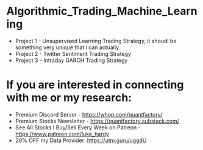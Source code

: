 # Algorithmic_Trading_Machine_Learning

* Project 1 - Unsupervised Learning Trading Strategy, it shoudl be something very unique that i can actually
* Project 2 - Twitter Sentiment Trading Strategy
* Project 3 - Intraday GARCH Trading Strategy

# If you are interested in connecting with me or my research:
* Premium Discord Server - https://whop.com/quantfactory/
* Premium Stocks Newsletter - https://quantfactory.substack.com/
* See All Stocks I Buy/Sell Every Week on Patreon - https://www.patreon.com/luke_hardy
* 20% OFF my Data Provider: https://utm.guru/uggdU
